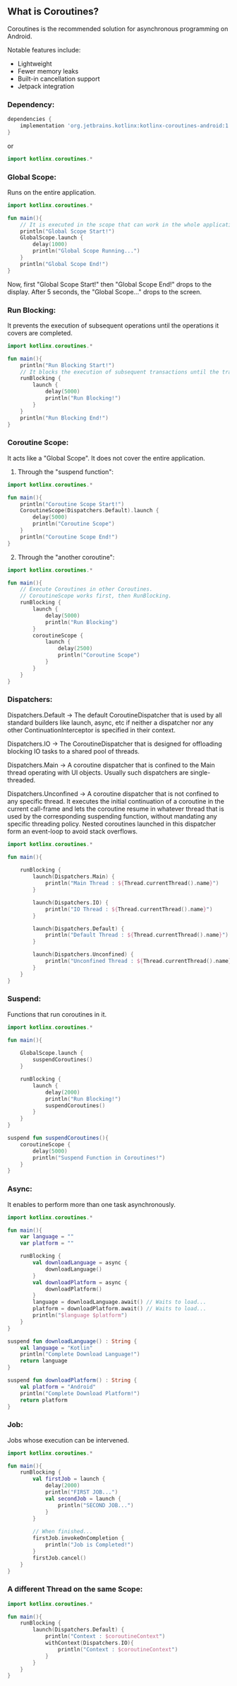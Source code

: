 ## What is Coroutines?

Coroutines is the recommended solution for asynchronous programming on Android. 

Notable features include:

<ul>
  <li>Lightweight</li>
  <li>Fewer memory leaks</li>
  <li>Built-in cancellation support</li>
  <li>Jetpack integration</li>
</ul>

### Dependency:

```gradle
dependencies {
    implementation 'org.jetbrains.kotlinx:kotlinx-coroutines-android:1.3.9'
}
```
or 
```kotlin
import kotlinx.coroutines.*
```

### Global Scope: 

Runs on the entire application.

```kotlin
import kotlinx.coroutines.*

fun main(){
    // It is executed in the scope that can work in the whole application.
    println("Global Scope Start!")
    GlobalScope.launch {
        delay(1000)
        println("Global Scope Running...")
    }
    println("Global Scope End!")
}
```

Now, first "Global Scope Start!" then "Global Scope End!" drops to the display. After 5 seconds, the "Global Scope..." drops to the screen.

### Run Blocking:

It prevents the execution of subsequent operations until the operations it covers are completed.

```kotlin
import kotlinx.coroutines.*

fun main(){
    println("Run Blocking Start!")
    // It blocks the execution of subsequent transactions until the transactions it covers are completed.
    runBlocking {
        launch {
            delay(5000)
            println("Run Blocking!")
        }
    }
    println("Run Blocking End!")
}
```

### Coroutine Scope: 

It acts like a "Global Scope". It does not cover the entire application.

1. Through the "suspend function":

```kotlin
import kotlinx.coroutines.*

fun main(){
    println("Coroutine Scope Start!")
    CoroutineScope(Dispatchers.Default).launch {
        delay(5000)
        println("Coroutine Scope")
    }
    println("Coroutine Scope End!")
}
```

2. Through the "another coroutine":

```kotlin
import kotlinx.coroutines.*

fun main(){
    // Execute Coroutines in other Coroutines.
    // CoroutineScope works first, then RunBlocking.
    runBlocking {
        launch {
            delay(5000)
            println("Run Blocking")
        }
        coroutineScope {
            launch {
                delay(2500)
                println("Coroutine Scope")
            }
        }
    }
}
```

### Dispatchers:

<p>Dispatchers.Default    -> The default CoroutineDispatcher that is used by all standard builders like launch, async, etc if neither a dispatcher nor any other                                ContinuationInterceptor is specified in their context.</p>
<p>Dispatchers.IO         -> The CoroutineDispatcher that is designed for offloading blocking IO tasks to a shared pool of threads.</p>
<p>Dispatchers.Main       -> A coroutine dispatcher that is confined to the Main thread operating with UI objects. Usually such dispatchers are single-threaded.</p>
<p>Dispatchers.Unconfined -> A coroutine dispatcher that is not confined to any specific thread. It executes the initial continuation of a coroutine in the current                              call-frame and lets the coroutine resume in whatever thread that is used by the corresponding suspending function, without mandating                                any specific threading policy. Nested coroutines launched in this dispatcher form an event-loop to avoid stack overflows.</p>

```kotlin
import kotlinx.coroutines.*

fun main(){
    
    runBlocking {
        launch(Dispatchers.Main) {
            println("Main Thread : ${Thread.currentThread().name}")
        }

        launch(Dispatchers.IO) {
            println("IO Thread : ${Thread.currentThread().name}")
        }

        launch(Dispatchers.Default) {
            println("Default Thread : ${Thread.currentThread().name}")
        }

        launch(Dispatchers.Unconfined) {
            println("Unconfined Thread : ${Thread.currentThread().name}")
        }
    }
}
```

### Suspend: 

Functions that run coroutines in it.

```kotlin
import kotlinx.coroutines.*

fun main(){
    
    GlobalScope.launch {
        suspendCoroutines()
    }

    runBlocking {
        launch {
            delay(2000)
            println("Run Blocking!")
            suspendCoroutines()
        }
    }
}

suspend fun suspendCoroutines(){
    coroutineScope {
        delay(5000)
        println("Suspend Function in Coroutines!")
    }
}  
```

### Async: 

It enables to perform more than one task asynchronously.

```kotlin
import kotlinx.coroutines.*

fun main(){
    var language = ""
    var platform = ""

    runBlocking {
        val downloadLanguage = async {
            downloadLanguage()
        }
        val downloadPlatform = async {
            downloadPlatform()
        }
        language = downloadLanguage.await() // Waits to load...
        platform = downloadPlatform.await() // Waits to load...
        println("$language $platform")
    }
}

suspend fun downloadLanguage() : String {
    val language = "Kotlin"
    println("Complete Download Language!")
    return language
}

suspend fun downloadPlatform() : String {
    val platform = "Android"
    println("Complete Download Platform!")
    return platform
}
```

### Job: 

Jobs whose execution can be intervened.

```kotlin
import kotlinx.coroutines.*

fun main(){
    runBlocking {
        val firstJob = launch {
            delay(2000)
            println("FIRST JOB...")
            val secondJob = launch {
                println("SECOND JOB...")
            }
        }
        
        // When finished...
        firstJob.invokeOnCompletion {
            println("Job is Completed!")
        }
        firstJob.cancel()
    }
}
```

### A different Thread on the same Scope:

```kotlin
import kotlinx.coroutines.*

fun main(){
    runBlocking {
        launch(Dispatchers.Default) {
            println("Context : $coroutineContext")
            withContext(Dispatchers.IO){
                println("Context : $coroutineContext")
            }
        }
    }
}
```
